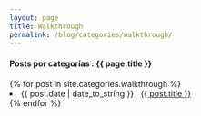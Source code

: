 ```yaml
---
layout: page
title: Walkthrough
permalink: /blog/categories/walkthrough/
---
```


<h4> Posts por categorías : {{ page.title }} </h4>

<div class="card">
{% for post in site.categories.walkthrough %}
 <li class="category-posts"><span>{{ post.date | date_to_string }}</span> &nbsp; <a href="{{ post.url }}">{{ post.title }}</a></li>
{% endfor %}
</div>
